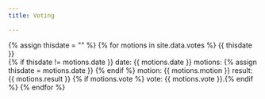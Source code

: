 ```yaml
---
title: Voting

---
```




<!-- List motions as paragraphs -->
<!-- {% assign thisdate = "now" | "%Y-%m-%d" %} -->
{% assign thisdate = "" %}
{% for motions in site.data.votes %}
{{ thisdate }}<br>
  {% if thisdate != motions.date }}
  date: {{ motions.date }}
  motions:
    {% assign thisdate = motions.date }}
  {% endif %}
     motion: {{ motions.motion }}
     result: {{ motions.result }}
     {% if motions.vote %} vote: {{ motions.vote }}.{% endif %}
{% endfor %}
